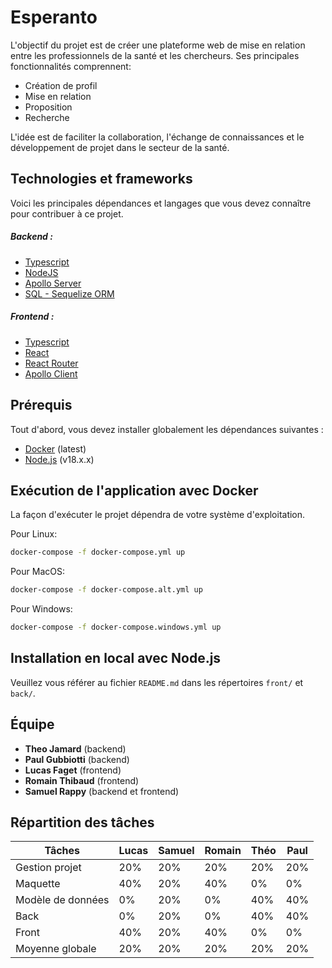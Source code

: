 # Esperanto

L'objectif du projet est de créer une plateforme web de mise en relation entre les professionnels de la santé et les chercheurs. Ses principales fonctionnalités comprennent:

- Création de profil
- Mise en relation
- Proposition
- Recherche

L'idée est de faciliter la collaboration, l'échange de connaissances et le développement de projet dans le secteur de la santé.

## Technologies et frameworks
Voici les principales dépendances et langages que vous devez connaître pour contribuer à ce projet.

##### Backend :
- [Typescript](https://www.typescriptlang.org/docs/)
- [NodeJS](https://nodejs.org/en/docs)
- [Apollo Server](https://www.apollographql.com/docs/apollo-server)
- [SQL - Sequelize ORM](https://sequelize.org/docs/v6/getting-started/)

##### Frontend :
- [Typescript](https://www.typescriptlang.org/docs/)
- [React](https://legacy.reactjs.org/docs/getting-started.html)
- [React Router](https://reactrouter.com/en/main)
- [Apollo Client](https://www.apollographql.com/docs/react/)

## Prérequis
Tout d'abord, vous devez installer globalement les dépendances suivantes :

- [Docker](https://www.docker.com/products/docker-desktop/) (latest)
- [Node.js](https://nodejs.org/en/) (v18.x.x)

## Exécution de l'application avec Docker
La façon d'exécuter le projet dépendra de votre système d'exploitation.

Pour Linux:
```bash
docker-compose -f docker-compose.yml up
```

Pour MacOS:
```bash
docker-compose -f docker-compose.alt.yml up
```

Pour Windows:
```bash
docker-compose -f docker-compose.windows.yml up
```


## Installation en local avec Node.js

Veuillez vous référer au fichier `README.md` dans les répertoires `front/` et `back/`.

## Équipe
- **Theo Jamard** (backend)
- **Paul Gubbiotti** (backend)
- **Lucas Faget** (frontend)
- **Romain Thibaud** (frontend)
- **Samuel Rappy** (backend et frontend)

## Répartition des tâches
| Tâches          | Lucas | Samuel | Romain | Théo | Paul |
| --------------- | ----- | ------ | ------ | ---- | ---- |
| Gestion projet  | 20%   | 20%    | 20%    | 20%  | 20%  |
| Maquette        | 40%   | 20%    | 40%    | 0%   | 0%   |
| Modèle de données| 0%   | 20%    | 0%     | 40%  | 40%  |
| Back            | 0%    | 20%    | 0%     | 40%  | 40%  |
| Front           | 40%   | 20%    | 40%    | 0%   | 0%   |
| Moyenne globale | 20%   | 20%    | 20%    | 20%  | 20%  |
